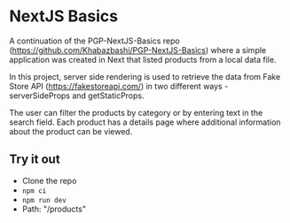 # NextJS Basics 
A continuation of the PGP-NextJS-Basics repo (https://github.com/Khabazbashi/PGP-NextJS-Basics) where a simple application was created in Next that listed products from a local data file. 

In this project, server side rendering is used to retrieve the data from Fake Store API (https://fakestoreapi.com/) in two different ways - serverSideProps and getStaticProps. 

The user can filter the products by category or by entering text in the search field. Each product has a details page where additional information about the product can be viewed.



## Try it out
- Clone the repo
- `npm ci`
- `npm run dev`
- Path: "/products"
